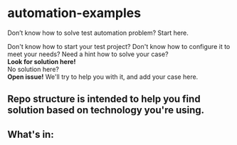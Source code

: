 # automation-examples
Don’t know how to solve test automation problem? Start here.

Don't know how to start your test project? Don't know how to configure it to meet your needs? Need a hint how to solve your case?  
**Look for solution here!**  
No solution here?  
**Open issue!** We'll try to help you with it, and add your case here.  

## Repo structure is intended to help you find solution based on technology you're using.

## What's in:
